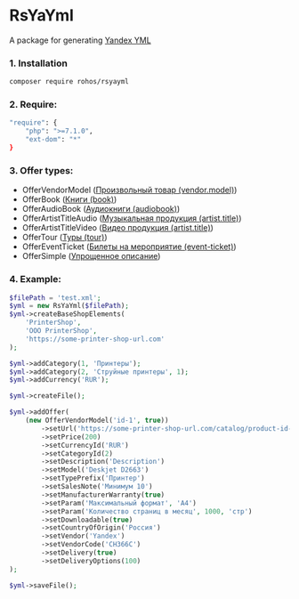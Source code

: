 # RsYaYml

A package for generating [Yandex YML](https://yandex.ru/support/webmaster/goods-prices/technical-requirements.html)

### 1. Installation
```bash
composer require rohos/rsyayml
```

### 2. Require:
```bash
"require": {
    "php": ">=7.1.0",
    "ext-dom": "*"
}
```

### 3. Offer types:
- OfferVendorModel ([Произвольный товар (vendor.model)](https://yandex.ru/support/webmaster/goods-prices/technical-requirements.html#tag_11__vendor-model))
- OfferBook ([Книги (book)](https://yandex.ru/support/webmaster/goods-prices/technical-requirements.html#tag_11__book))
- OfferAudioBook ([Аудиокниги (audiobook)](https://yandex.ru/support/webmaster/goods-prices/technical-requirements.html#tag_11__audiobook))
- OfferArtistTitleAudio ([Музыкальная продукция (artist.title)](https://yandex.ru/support/webmaster/goods-prices/technical-requirements.html#tag_11__artist-title))
- OfferArtistTitleVideo ([Видео продукция (artist.title)](https://yandex.ru/support/webmaster/goods-prices/technical-requirements.html#tag_11__artist-title))
- OfferTour ([Туры (tour)](https://yandex.ru/support/webmaster/goods-prices/technical-requirements.html#tag_11__tour))
- OfferEventTicket ([Билеты на мероприятие (event-ticket)](https://yandex.ru/support/webmaster/goods-prices/technical-requirements.html#tag_11__event-ticket))
- OfferSimple ([Упрощенное описание](https://yandex.ru/support/webmaster/goods-prices/technical-requirements.html#tag_11__base))

### 4. Example:
```php
$filePath = 'test.xml';
$yml = new RsYaYml($filePath);
$yml->createBaseShopElements(
    'PrinterShop',
    'ООО PrinterShop',
    'https://some-printer-shop-url.com'
);

$yml->addCategory(1, 'Принтеры');
$yml->addCategory(2, 'Струйные принтеры', 1);
$yml->addCurrency('RUR');

$yml->createFile();

$yml->addOffer(
    (new OfferVendorModel('id-1', true))
        ->setUrl('https://some-printer-shop-url.com/catalog/product-id-1')
        ->setPrice(200)
        ->setCurrencyId('RUR')
        ->setCategoryId(2)
        ->setDescription('Description')
        ->setModel('Deskjet D2663')
        ->setTypePrefix('Принтер')
        ->setSalesNote('Минимум 10')
        ->setManufacturerWarranty(true)
        ->setParam('Максимальный формат', 'А4')
        ->setParam('Количество страниц в месяц', 1000, 'стр')
        ->setDownloadable(true)
        ->setCountryOfOrigin('Россия')
        ->setVendor('Yandex')
        ->setVendorCode('CH366C')
        ->setDelivery(true)
        ->setDeliveryOptions(100)
);

$yml->saveFile();
```